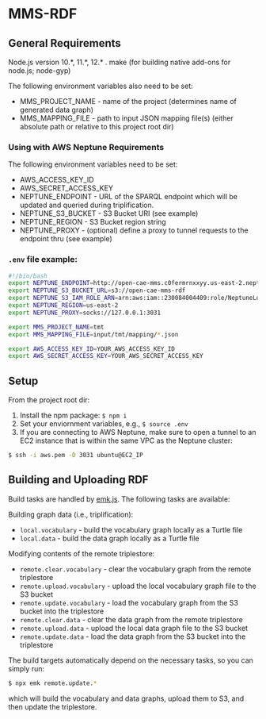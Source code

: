 # MMS-RDF

## General Requirements

Node.js version 10.\*, 11.\*, 12.\* .
make (for building native add-ons for node.js; node-gyp)


The following environment variables also need to be set:

 - MMS_PROJECT_NAME - name of the project (determines name of generated data graph)
 - MMS_MAPPING_FILE - path to input JSON mapping file(s) (either absolute path or relative to this project root dir)


### Using with AWS Neptune Requirements

The following environment variables need to be set:
 - AWS_ACCESS_KEY_ID
 - AWS_SECRET_ACCESS_KEY
 - NEPTUNE_ENDPOINT - URL of the SPARQL endpoint which will be updated and queried during triplification.
 - NEPTUNE_S3_BUCKET - S3 Bucket URI (see example)
 - NEPTUNE_REGION - S3 Bucket region string
 - NEPTUNE_PROXY - (optional) define a proxy to tunnel requests to the endpoint thru (see example)


### `.env` file example:

```bash
#!/bin/bash
export NEPTUNE_ENDPOINT=http://open-cae-mms.c0fermrnxxyy.us-east-2.neptune.amazonaws.com:8182
export NEPTUNE_S3_BUCKET_URL=s3://open-cae-mms-rdf
export NEPTUNE_S3_IAM_ROLE_ARN=arn:aws:iam::230084004409:role/NeptuneLoadFromS3
export NEPTUNE_REGION=us-east-2
export NEPTUNE_PROXY=socks://127.0.0.1:3031

export MMS_PROJECT_NAME=tmt
export MMS_MAPPING_FILE=input/tmt/mapping/*.json

export AWS_ACCESS_KEY_ID=YOUR_AWS_ACCESS_KEY_ID
export AWS_SECRET_ACCESS_KEY=YOUR_AWS_SECRET_ACCESS_KEY
```


## Setup
From the project root dir:
1. Install the npm package: `$ npm i`
2. Set your enviornment variables, e.g., `$ source .env`
3. If you are connecting to AWS Neptune, make sure to open a tunnel to an EC2 instance that is within the same VPC as the Neptune cluster:
  ```bash
  $ ssh -i aws.pem -D 3031 ubuntu@EC2_IP
  ```

## Building and Uploading RDF

Build tasks are handled by [emk.js](https://github.com/blake-regalia/emk.js). The following tasks are available:

Building graph data (i.e., triplification):
 - `local.vocabulary` - build the vocabulary graph locally as a Turtle file
 - `local.data` - build the data graph locally as a Turtle file

Modifying contents of the remote triplestore:
 - `remote.clear.vocabulary` - clear the vocabulary graph from the remote triplestore
 - `remote.upload.vocabulary` - upload the local vocabulary graph file to the S3 bucket
 - `remote.update.vocabulary` - load the vocabulary graph from the S3 bucket into the triplestore
 - `remote.clear.data` - clear the data graph from the remote triplestore
 - `remote.upload.data` - upload the local data graph file to the S3 bucket
 - `remote.update.data` - load the data graph from the S3 bucket into the triplestore

The build targets automatically depend on the necessary tasks, so you can simply run:
```bash
$ npx emk remote.update.*
```
which will build the vocabulary and data graphs, upload them to S3, and then update the triplestore.